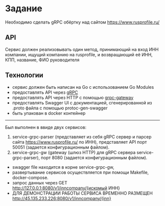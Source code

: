<h1>Задание</h1>

Необходимо сделать gRPC обёртку над сайтом https://www.rusprofile.ru/
## API
Сервис должен реализовывать один метод, принимающий на вход ИНН компании, ищущий компанию на rusprofile, и возвращающий её ИНН, КПП, название, ФИО руководителя
## Технологии
* сервис должен быть написан на Go с использованием Go Modules
* предоставлять API через [gRPC](https://grpc.io/docs/languages/go/quickstart/)
* предоставлять API через HTTP с помощью [grpc-gateway](https://github.com/grpc-ecosystem/grpc-gateway)
* предоставлять Swagger UI с документацией, сгенерированной из .proto файла с помощью protoc-gen-swagger
* быть упакован в docker контейнер

-------------------------------------------------------------------------------------------------------------
Был выполнен в ввиде двух сервисов:
1. service-grpc-parser (представляет из себя gRPC сервер и парсер сайта https://www.rusprofile.ru/ по ИНН), 
   представляет API порт 50051 (задается конфигурационным файлом).
2. service-grpc-gw (gateway (шлюз HTTP) для gRPC сервера service-grpc-parser), 
   порт 8080 (задается конфигурационным файлом).

 - swagger file находится в корне service-grpc-gw,
 - развертывание сервисов осуществляется при помощи Makefile, docker-compose.
 - запрос данных через GET http://127.0.0.1:8080/v1/inncompany/{искомый ИНН}
 - ДЛЯ ДЕМОНСТРАЦИИ РАБОТЫ СЕРВИСА ВРЕМЕННО РАЗМЕЩЕН http://45.135.233.226:8080/v1/inncompany/{inn}